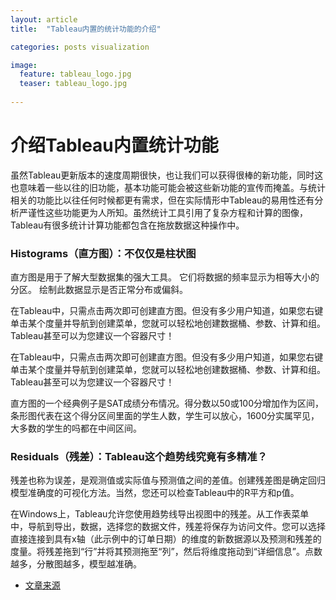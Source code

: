 ```yaml
---
layout: article
title:  "Tableau内置的统计功能的介绍"

categories: posts visualization

image:
  feature: tableau_logo.jpg
  teaser: tableau_logo.jpg
 
---
```


# 介绍Tableau内置统计功能



虽然Tableau更新版本的速度周期很快，也让我们可以获得很棒的新功能，同时这也意味着一些以往的旧功能，基本功能可能会被这些新功能的宣传而掩盖。与统计相关的功能比以往任何时候都更有需求，但在实际情形中Tableau的易用性还有分析严谨性这些功能更为人所知。虽然统计工具引用了复杂方程和计算的图像，Tableau有很多统计计算功能都包含在拖放数据这种操作中。

### Histograms（直方图）：不仅仅是柱状图

直方图是用于了解大型数据集的强大工具。 它们将数据的频率显示为相等大小的分区。 绘制此数据显示是否正常分布或偏斜。 

在Tableau中，只需点击两次即可创建直方图。但没有多少用户知道，如果您右键单击某个度量并导航到创建菜单，您就可以轻松地创建数据桶、参数、计算和组。Tableau甚至可以为您建议一个容器尺寸！ 

在Tableau中，只需点击两次即可创建直方图。但没有多少用户知道，如果您右键单击某个度量并导航到创建菜单，您就可以轻松地创建数据桶、参数、计算和组。Tableau甚至可以为您建议一个容器尺寸！

直方图的一个经典例子是SAT成绩分布情况。得分数以50或100分增加作为区间，条形图代表在这个得分区间里面的学生人数，学生可以放心，1600分实属罕见，大多数的学生的吗都在中间区间。

### Residuals（残差）：Tableau这个趋势线究竟有多精准？

残差也称为误差，是观测值或实际值与预测值之间的差值。创建残差图是确定回归模型准确度的可视化方法。当然，您还可以检查Tableau中的R平方和p值。 

在Windows上，Tableau允许您使用趋势线导出视图中的残差。从工作表菜单中，导航到导出，数据，选择您的数据文件，残差将保存为访问文件。您可以选择直接连接到具有x轴（此示例中的订单日期）的维度的新数据源以及预测和残差的度量。将残差拖到“行”并将其预测拖至“列”，然后将维度拖动到“详细信息”。点数越多，分散图越多，模型越准确。


* [文章来源](https://www.douban.com/note/622829159/)